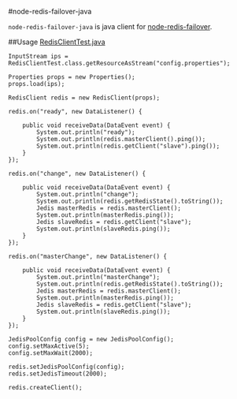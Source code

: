 #node-redis-failover-java

`node-redis-failover-java` is java client for [node-redis-failover](https://github.com/numbcoder/node-redis-failover). 

##Usage
[RedisClientTest.java](https://github.com/fantasyni/node-redis-failover-java/blob/master/src/test/java/RedisClientTest.java)
```
InputStream ips = RedisClientTest.class.getResourceAsStream("config.properties");

Properties props = new Properties();
props.load(ips);

RedisClient redis = new RedisClient(props);

redis.on("ready", new DataListener() {

	public void receiveData(DataEvent event) {
		System.out.println("ready");
		System.out.println(redis.masterClient().ping());
		System.out.println(redis.getClient("slave").ping());
	}
});

redis.on("change", new DataListener() {

	public void receiveData(DataEvent event) {
		System.out.println("change");
		System.out.println(redis.getRedisState().toString());
		Jedis masterRedis = redis.masterClient();
		System.out.println(masterRedis.ping());
		Jedis slaveRedis = redis.getClient("slave");
		System.out.println(slaveRedis.ping());
	}
});

redis.on("masterChange", new DataListener() {

	public void receiveData(DataEvent event) {
		System.out.println("masterChange");
		System.out.println(redis.getRedisState().toString());
		Jedis masterRedis = redis.masterClient();
		System.out.println(masterRedis.ping());
		Jedis slaveRedis = redis.getClient("slave");
		System.out.println(slaveRedis.ping());
	}
});

JedisPoolConfig config = new JedisPoolConfig();
config.setMaxActive(5);
config.setMaxWait(2000);

redis.setJedisPoolConfig(config);
redis.setJedisTimeout(2000);

redis.createClient();

```

